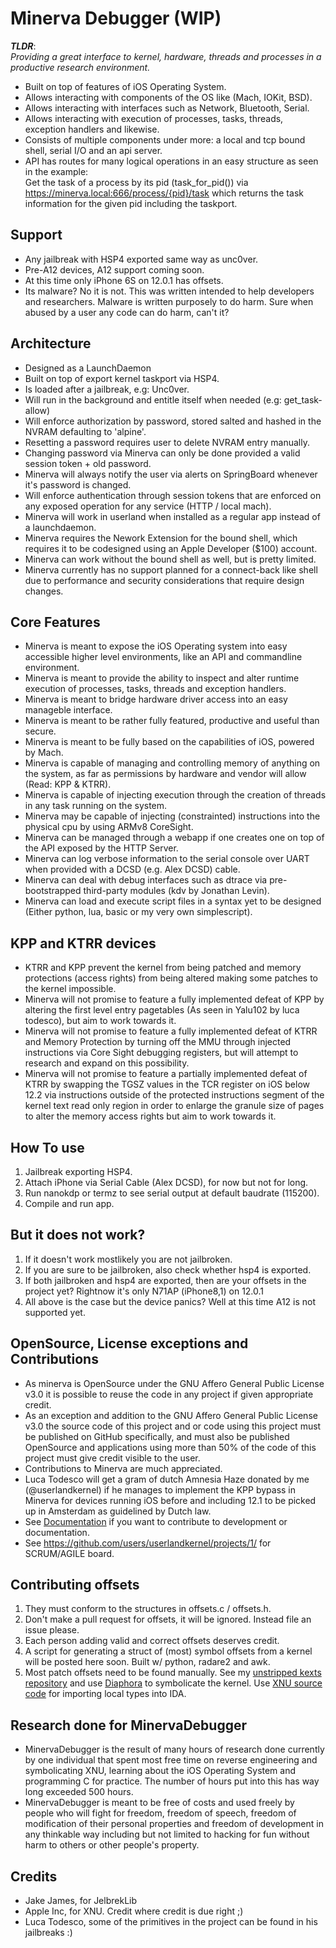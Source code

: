 # Minerva Debugger (WIP)
***TLDR***:  
*Providing a great interface to kernel, hardware, threads and processes in a productive research environment.*  

- Built on top of features of iOS Operating System.  
- Allows interacting with components of the OS like (Mach, IOKit, BSD).  
- Allows interacting with interfaces such as Network, Bluetooth, Serial.  
- Allows interacting with execution of processes, tasks, threads, exception handlers and likewise.  
- Consists of multiple components under more: a local and tcp bound shell, serial I/O and an api server.  
- API has routes for many logical operations in an easy structure as seen in the example:  
Get the task of a process by its pid (task_for_pid()) via https://minerva.local:666/process/{pid}/task
which returns the task information for the given pid including the taskport.  


## Support
- Any jailbreak with HSP4 exported same way as unc0ver.  
- Pre-A12 devices, A12 support coming soon.  
- At this time only iPhone 6S on 12.0.1 has offsets.  
- Its malware? No it is not. This was written intended to help developers and researchers. Malware is written purposely to do harm. Sure when abused by a user any code can do harm, can't it?  


## Architecture
- Designed as a LaunchDaemon
- Built on top of export kernel taskport via HSP4.  
- Is loaded after a jailbreak, e.g: Unc0ver.  
- Will run in the background and entitle itself when needed (e.g: get_task-allow)
- Will enforce authorization by password, stored salted and hashed in the NVRAM defaulting to 'alpine'.  
- Resetting a password requires user to delete NVRAM entry manually.  
- Changing password via Minerva can only be done provided a valid session token + old password.  
- Minerva will always notify the user via alerts on SpringBoard whenever it's password is changed.  
- Will enforce authentication through session tokens that are enforced on any exposed operation for any service (HTTP / local mach).  
- Minerva will work in userland when installed as a regular app instead of a launchdaemon.  
- Minerva requires the Nework Extension for the bound shell, which requires it to be codesigned using an Apple Developer ($100) account.  
- Minerva can work without the bound shell as well, but is pretty limited.  
- Minerva currently has no support planned for a connect-back like shell due to performance and security considerations that require design changes.

## Core Features
- Minerva is meant to expose the iOS Operating system into easy accessible higher level environments, like an API and commandline environment.  
- Minerva is meant to provide the ability to inspect and alter runtime execution of processes, tasks, threads and exception handlers.  
- Minerva is meant to bridge hardware driver access into an easy manageble interface.  
- Minerva is meant to be rather fully featured, productive and useful than secure.  
- Minerva is meant to be fully based on the capabilities of iOS, powered by Mach.  
- Minerva is capable of managing and controlling memory of anything on the system, as far as permissions by hardware and vendor will allow (Read: KPP & KTRR).  
- Minerva is capable of injecting execution through the creation of threads in any task running on the system.  
- Minerva may be capable of injecting (constrainted) instructions into the physical cpu by using ARMv8 CoreSight.  
- Minerva can be managed through a webapp if one creates one on top of the API exposed by the HTTP Server.  
- Minerva can log verbose information to the serial console over UART when provided with a DCSD (e.g. Alex DCSD) cable.  
- Minerva can deal with debug interfaces such as dtrace via pre-bootstrapped third-party modules (kdv by Jonathan Levin).  
- Minerva can load and execute script files in a syntax yet to be designed (Either python, lua, basic or my very own simplescript).  


## KPP and KTRR devices
- KTRR and KPP prevent the kernel from being patched and memory protections (access rights) from being altered making some patches to the kernel impossible.  
- Minerva will not promise to feature a fully implemented defeat of KPP by altering the first level entry pagetables (As seen in Yalu102 by luca todesco), but aim to work towards it.  
- Minerva will not promise to feature a fully implemented defeat of KTRR and Memory Protection by turning off the MMU through injected instructions via Core Sight debugging registers, but will attempt to research and expand on this possibility.  
- Minerva will not promise to feature a partially implemented defeat of KTRR by swapping the TGSZ values in the TCR register on iOS below 12.2 via instructions outside of the protected instructions segment of the kernel text read only region in order to enlarge the granule size of pages to alter the memory access rights but aim to work towards it.  


## How To use
1. Jailbreak exporting HSP4.  
2. Attach iPhone via Serial Cable (Alex DCSD), for now but not for long.
3. Run nanokdp or termz to see serial output at default baudrate (115200).  
4. Compile and run app.  


## But it does not work?
1. If it doesn't work mostlikely you are not jailbroken.  
2. If you are sure to be jailbroken, also check whether hsp4 is exported.  
3. If both jailbroken and hsp4 are exported, then are your offsets in the project yet? Rightnow it's only N71AP (iPhone8,1) on 12.0.1  
4. All above is the case but the device panics? Well at this time A12 is not supported yet.  


## OpenSource, License exceptions and Contributions
- As minerva is OpenSource under the GNU Affero General Public License v3.0 it is possible to reuse the code in any project if given appropriate credit.  
- As an exception and addition to the GNU Affero General Public License v3.0 the source code of this project and or code using this project must be published on GitHub specifically, and must also be published OpenSource and applications using more than 50% of the code of this project must give credit visible to the user.  
- Contributions to Minerva are much appreciated.  
- Luca Todesco will get a gram of dutch Amnesia Haze donated by me (@userlandkernel) if he manages to implement the KPP bypass in Minerva for devices running iOS before and including 12.1 to be picked up in Amsterdam as guidelined by Dutch law.  
- See [Documentation](documentation) if you want to contribute to development or documentation.  
- See https://github.com/users/userlandkernel/projects/1/ for SCRUM/AGILE board.  


## Contributing offsets
1. They must conform to the structures in offsets.c / offsets.h.  
2. Don't make a pull request for offsets, it will be ignored. Instead file an issue please.  
3. Each person adding valid and correct offsets deserves credit.  
4. A script for generating a struct of (most) symbol offsets from a kernel will be posted here soon. Built w/ python, radare2 and awk.  
5. Most patch offsets need to be found manually. See my [unstripped kexts repository](https://github.com/userlandkernel/ios-unstripped-kexts) and use [Diaphora](http://diaphora.re) to symbolicate the kernel. Use [XNU source code](https://github.com/UKERN-developers/darwin-xnu) for importing local types into IDA.  


## Research done for MinervaDebugger
- MinervaDebugger is the result of many hours of research done currently by one individual that spent most free time on reverse engineering and symbolicating XNU, learning about the iOS Operating System and programming C for practice. The number of hours put into this has way long exceeded 500 hours.  
- MinervaDebugger is meant to be free of costs and used freely by people who will fight for freedom, freedom of speech, freedom of modification of their personal properties and freedom of development in any thinkable way including but not limited to hacking for fun without harm to others or other people's property.  


## Credits
- Jake James, for JelbrekLib
- Apple Inc, for XNU. Credit where credit is due right ;)
- Luca Todesco, some of the primitives in the project can be found in his jailbreaks :)

